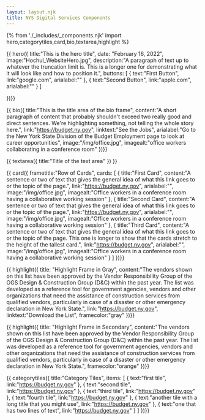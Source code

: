 ```yaml
---
layout: layout.njk
title: NYS Digital Services Components
---
```

{% from './_includes/_components.njk' import hero,categorytiles,card,bio,textarea,highlight  %}


{{ hero({ 
    title:"This is the hero title",
    date: "February 16, 2022",
    image:"Hochul_WebsiteHero.jpg",
    description:"A paragraph of text up to whatever the truncation limit is. This is a longer one for demonstrating what it will look like and how to position it.", buttons: [
        {
            text:"First Button",
            link:"google.com",
            arialabel:""
        },
        {
            text:"Second Button",
            link:"apple.com",
            arialabel:""
        }
    ]
   

})}}


{{ bio({
    title:"This is the title area of the bio frame",
    content:"A short paragraph of content that probably shouldn't exceed two really good and direct sentences. We're highlighting something, not telling the whole story here.",
    link:"https://budget.ny.gov",
    linktext:"See the Jobs",
    arialabel:"Go to the New York State Division of the Budget Employment page to look at career opportunities",
    image:"/img/office.jpg",
    imagealt:"office workers collaborating in a conference room"
})}}

{{ textarea({
    title:"Title of the text area"
})
}}



{{ card({ 
    frametitle:"Row of Cards",
    cards: [
        {
           title:"First Card",
           content:"A sentence or two of text that gives the general idea of what this link goes to or the topic of the page.",
           link:"https://budget.ny.gov",
           arialabel:"",
           image:"/img/office.jpg",
           imagealt:"Office workers in a conference room having a collaborative working session"
        },
        {
           title:"Second Card",
           content:"A sentence or two of text that gives the general idea of what this link goes to or the topic of the page.",
           link:"https://budget.ny.gov",
           arialabel:"",
           image:"/img/office.jpg",
           imagealt:"Office workers in a conference room having a collaborative working session"
        },
        {
           title:"Third Card",
           content:"A sentence or two of text that gives the general idea of what this link goes to or the topic of the page. This one is longer to show that the cards stretch to the height of the tallest card.",
           link:"https://budget.ny.gov",
           arialabel:"",
           image:"/img/office.jpg",
           imagealt:"Office workers in a conference room having a collaborative working session"
        }
    ]
})}}

{{  highlight({
    title: "Highlight Frame in Gray",
    content:"The vendors shown on this list have been approved by the Vendor Responsibility Group of the OGS Design & Construction Group (D&C) within the past year. The list was developed as a reference tool for government agencies, vendors and other organizations that need the assistance of construction services from qualified vendors, particularly in case of a disaster or other emergency declaration in New York State.",
    link:"https://budget.ny.gov",
    linktext:"Download the List",
    framecolor:"gray"
})}}

{{  highlight({
    title: "Highlight Frame in Secondary",
    content:"The vendors shown on this list have been approved by the Vendor Responsibility Group of the OGS Design & Construction Group (D&C) within the past year. The list was developed as a reference tool for government agencies, vendors and other organizations that need the assistance of construction services from qualified vendors, particularly in case of a disaster or other emergency declaration in New York State.",
    framecolor:"orange"
})}}



{{ categorytiles({ 
    title:"Category Tiles",
    items: [
        {
            text:"first tile",
            link:"https://budget.ny.gov"
        },
        {
            text:"second tile",
            link:"https://budget.ny.gov"
        },
        {
            text:"third tile",
            link:"https://budget.ny.gov"
        },
        {
            text:"fourth tile",
            link:"https://budget.ny.gov"
        },
        {
            text:"another tile with a long title that you might use",
            link:"https://budget.ny.gov"
        },
        {
            text:"one that has two lines of text",
            link:"https://budget.ny.gov"
        }
    ]
})}}